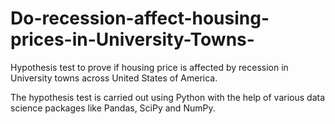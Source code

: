 # Do-recession-affect-housing-prices-in-University-Towns-
Hypothesis test to prove if housing price is affected by recession in University towns across United States of America.

The hypothesis test is carried out using Python with the help of various data science packages like Pandas, SciPy and NumPy.
